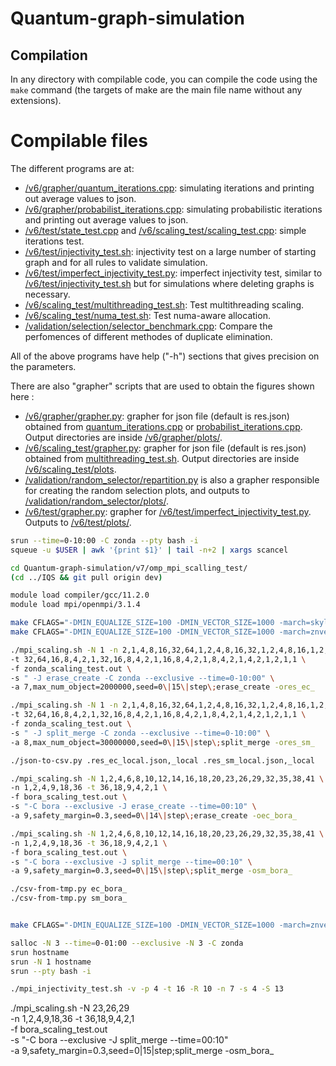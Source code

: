 # Quantum-graph-simulation

## Compilation

In any directory with compilable code, you can compile the code using the `make` command (the targets of make are the main file name without any extensions).

# Compilable files

The different programs are at:

-   [/v6/grapher/quantum_iterations.cpp][]: simulating iterations and printing out average values to json.
-   [/v6/grapher/probabilist_iterations.cpp][]: simulating probabilistic iterations and printing out average values to json.
-   [/v6/test/state_test.cpp][] and [/v6/scaling_test/scaling_test.cpp][]: simple iterations test.
-   [/v6/test/injectivity_test.sh][]: injectivity test on a large number of starting graph and for all rules to validate simulation.
-   [/v6/test/imperfect_injectivity_test.py][]: imperfect injectivity test, similar to [/v6/test/injectivity_test.sh][] but for simulations where deleting graphs is necessary.
-   [/v6/scaling_test/multithreading_test.sh][]: Test multithreading scaling.
-   [/v6/scaling_test/numa_test.sh][]: Test numa-aware allocation.
-   [/validation/selection/selector_benchmark.cpp][]: Compare the perfomences of different methodes of duplicate elimination.

All of the above programs have help ("-h") sections that gives precision
on the parameters.

There are also "grapher" scripts that are used to obtain the figures
shown here :

-   [/v6/grapher/grapher.py][]: grapher for json file (default is res.json) obtained from [quantum_iterations.cpp] or [probabilist_iterations.cpp]. Output directories are inside [/v6/grapher/plots/].
-   [/v6/scaling_test/grapher.py][]: grapher for json file (default is res.json) obtained from [multithreading_test.sh]. Output directories are inside [/v6/scaling_test/plots].
-   [/validation/random_selector/repartition.py] is also a grapher responsible for creating the random selection plots, and outputs to [/validation/random_selector/plots/].
-   [/v6/test/grapher.py][]: grapher for [/v6/test/imperfect_injectivity_test.py]. Outputs to [/v6/test/plots/].

  [/v6/grapher/grapher.py]: ./v6/grapher/grapher.py
  [quantum_iterations.cpp]: ./v6/grapher/quantum_iterations.cpp
  [probabilist_iterations.cpp]: ./v6/grapher/probabilist_iterations.cpp
  [/v6/grapher/plots/]: ./v6/grapher/plots/
  [/v6/scaling_test/grapher.py]: ./v6/scaling_test/grapher.py
  [multithreading_test.sh]: ./v6/scaling_test/multithreading_test.sh
  [/v6/scaling_test/plots]: ./v6/scaling_test/plots/
  [/validation/random_selector/repartition.py]: ./validation/random_selector/repartition.py
  [/validation/random_selector/plots/]: ./validation/random_selector/plots/
  [/v6/test/grapher.py]: ./v6/test/grapher.py
  [/v6/test/imperfect_injectivity_test.py]: ./v6/test/imperfect_injectivity_test.py
  [/v6/test/plots/]: ./v6/test/plots/
  [/v6/grapher/quantum_iterations.cpp]: ./v6/grapher/quantum_iterations.cpp
  [/v6/grapher/probabilist_iterations.cpp]: ./v6/grapher/probabilist_iterations.cpp
  [/v6/test/state_test.cpp]: ./v6/test/state_test.cpp
  [/v6/scaling_test/scaling_test.cpp]: ./v6/scaling_test/scaling_test.cpp
  [/v6/test/injectivity_test.sh]: ./v6/test/injectivity_test.sh
  [/v6/test/imperfect_injectivity_test.py]: ./v6/test/imperfect_injectivity_test.py
  [/v6/scaling_test/multithreading_test.sh]: ./v6/scaling_test/multithreading_test.sh
  [/v6/scaling_test/numa_test.sh]: ./v6/scaling_test/numa_test.sh
  [/validation/selection/selector_benchmark.cpp]: ./validation/selection/selector_benchmark.cpp

  ```bash
srun --time=0-10:00 -C zonda --pty bash -i
squeue -u $USER | awk '{print $1}' | tail -n+2 | xargs scancel

cd Quantum-graph-simulation/v7/omp_mpi_scalling_test/
(cd ../IQS && git pull origin dev)

module load compiler/gcc/11.2.0
module load mpi/openmpi/3.1.4

make CFLAGS="-DMIN_EQUALIZE_SIZE=100 -DMIN_VECTOR_SIZE=1000 -march=skylake -obora_scaling_test.out" CXX=mpic++
make CFLAGS="-DMIN_EQUALIZE_SIZE=100 -DMIN_VECTOR_SIZE=1000 -march=znver2 -ozonda_scaling_test.out" CXX=mpic++

./mpi_scaling.sh -N 1 -n 2,1,4,8,16,32,64,1,2,4,8,16,32,1,2,4,8,16,1,2,4,8,1,2,4,1,2,1 \
  -t 32,64,16,8,4,2,1,32,16,8,4,2,1,16,8,4,2,1,8,4,2,1,4,2,1,2,1,1 \
  -f zonda_scaling_test.out \
  -s " -J erase_create -C zonda --exclusive --time=0-10:00" \
  -a 7,max_num_object=2000000,seed=0\|15\|step\;erase_create -ores_ec_

./mpi_scaling.sh -N 1 -n 2,1,4,8,16,32,64,1,2,4,8,16,32,1,2,4,8,16,1,2,4,8,1,2,4,1,2,1 \
  -t 32,64,16,8,4,2,1,32,16,8,4,2,1,16,8,4,2,1,8,4,2,1,4,2,1,2,1,1 \
  -f zonda_scaling_test.out \
  -s " -J split_merge -C zonda --exclusive --time=0-10:00" \
  -a 8,max_num_object=30000000,seed=0\|15\|step\;split_merge -ores_sm_

./json-to-csv.py .res_ec_local.json,_local .res_sm_local.json,_local

./mpi_scaling.sh -N 1,2,4,6,8,10,12,14,16,18,20,23,26,29,32,35,38,41 \
  -n 1,2,4,9,18,36 -t 36,18,9,4,2,1 \
  -f bora_scaling_test.out \
  -s "-C bora --exclusive -J erase_create --time=00:10" \
  -a 9,safety_margin=0.3,seed=0\|14\|step\;erase_create -oec_bora_

./mpi_scaling.sh -N 1,2,4,6,8,10,12,14,16,18,20,23,26,29,32,35,38,41 \
  -n 1,2,4,9,18,36 -t 36,18,9,4,2,1 \
  -f bora_scaling_test.out \
  -s "-C bora --exclusive -J split_merge --time=00:10" \
  -a 9,safety_margin=0.3,seed=0\|15\|step\;split_merge -osm_bora_

./csv-from-tmp.py ec_bora_
./csv-from-tmp.py sm_bora_


make CFLAGS="-DMIN_EQUALIZE_SIZE=100 -DMIN_VECTOR_SIZE=1000 -march=znver2" CXX=mpic++ mpi_ping_pong_test

salloc -N 3 --time=0-01:00 --exclusive -N 3 -C zonda
srun hostname
srun -N 1 hostname
srun --pty bash -i

./mpi_injectivity_test.sh -v -p 4 -t 16 -R 10 -n 7 -s 4 -S 13
```

./mpi_scaling.sh -N 23,26,29 \
  -n 1,2,4,9,18,36 -t 36,18,9,4,2,1 \
  -f bora_scaling_test.out \
  -s "-C bora --exclusive -J split_merge --time=00:10" \
  -a 9,safety_margin=0.3,seed=0\|15\|step\;split_merge -osm_bora_